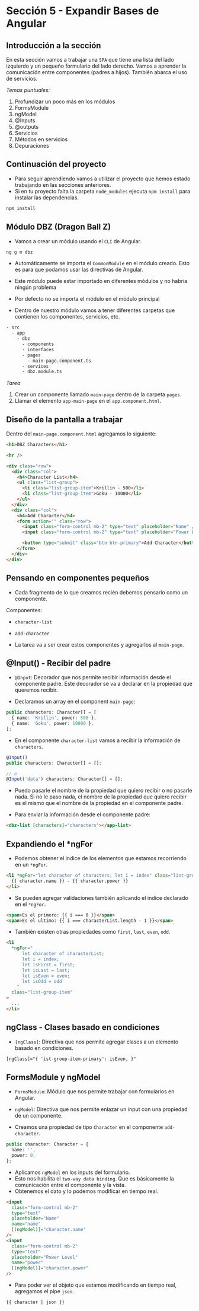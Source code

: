 # Sección 5 - Expandir Bases de Angular

## Introducción a la sección

En esta sección vamos a trabajar una `SPA` que tiene una lista del lado izquierdo y un pequeño formulario del lado derecho. Vamos a aprender la comunicación entre componentes (padres a hijos). También abarca el uso de servicios.

_Temas puntuales:_

1. Profundizar un poco más en los módulos
2. FormsModule
3. ngModel
4. @Inputs
5. @outputs
6. Servicios
7. Métodos en servicios
8. Depuraciones

## Continuación del proyecto

- Para seguir aprendiendo vamos a utilizar el proyecto que hemos estado trabajando en las secciones anteriores.
- Si en tu proyecto falta la carpeta `node_modules` ejecuta `npm install` para instalar las dependencias.

```bash
npm install
```

## Módulo DBZ (Dragon Ball Z)

- Vamos a crear un módulo usando el `CLI` de Angular.

```bash
ng g m dbz
```

- Automáticamente se importa el `CommonModule` en el módulo creado. Esto es para que podamos usar las directivas de Angular.
- Este módulo puede estar importado en diferentes módulos y no habría ningún problema
- Por defecto no se importa el módulo en el módulo principal

- Dentro de nuestro módulo vamos a tener diferentes carpetas que contienen los componentes, servicios, etc.

```bash
- src
  - app
    - dbz
      - components
      - interfaces
      - pages
        - main-page.component.ts
      - services
      - dbz.module.ts
```

_Tarea_

1. Crear un componente llamado `main-page` dentro de la carpeta `pages`.
2. Llamar el elemento `app-main-page` en el `app.component.html`.

## Diseño de la pantalla a trabajar

Dentro del `main-page.component.html` agregamos lo siguiente:

```html
<h1>DBZ Characters</h1>

<hr />

<div class="row">
  <div class="col">
    <h4>Character List</h4>
    <ul class="list-group">
      <li class="list-group-item">Krillin - 500</li>
      <li class="list-group-item">Goku - 10000</li>
    </ul>
  </div>
  <div class="col">
    <h4>Add Character</h4>
    <form action="" class="row">
      <input class="form-control mb-2" type="text" placeholder="Name" />
      <input class="form-control mb-2" type="text" placeholder="Power Level" />

      <button type="submit" class="btn btn-primary">Add Character</button>
    </form>
  </div>
</div>
```

## Pensando en componentes pequeños

- Cada fragmento de lo que creamos recién debemos pensarlo como un componente.

Componentes:

- `character-list`
- `add-character`

- La tarea va a ser crear estos componentes y agregarlos al `main-page`.

## @Input() - Recibir del padre

- `@Input`: Decorador que nos permite recibir información desde el componente padre. Este decorador se va a declarar en la propiedad que queremos recibir.

- Declaramos un array en el component `main-page`:

```typescript
public characters: Character[] = [
  { name: 'Krillin', power: 500 },
  { name: 'Goku', power: 10000 },
];
```

- En el componente `character-list` vamos a recibir la información de `characters`.

```typescript
@Input()
public characters: Character[] = [];

// o
@Input('data') characters: Character[] = [];
```

- Puedo pasarle el nombre de la propiedad que quiero recibir o no pasarle nada. Si no le paso nada, el nombre de la propiedad que quiero recibir es el mismo que el nombre de la propiedad en el componente padre.

- Para enviar la información desde el componente padre:

```html
<dbz-list [characters]="characters"></app-list>
```

## Expandiendo el \*ngFor

- Podemos obtener el indice de los elementos que estamos recorriendo en un `*ngFor`.

```html
<li *ngFor="let character of characters; let i = index" class="list-group-item">
  {{ character.name }} - {{ character.power }}
</li>
```

- Se pueden agregar validaciones también aplicando el indice declarado en el `*ngFor`.

```html
<span>Es el primero: {{ i === 0 }}</span>
<span>Es el ultimo: {{ i === characterList.length - 1 }}</span>
```

- También existen otras propiedades como `first`, `last`, `even`, `odd`.

```html
<li
  *ngFor="
      let character of characterList;
      let i = index;
      let isFirst = first;
      let isLast = last;
      let isEven = even;
      let isOdd = odd
    "
  class="list-group-item"
>
  ...
</li>
```

## ngClass - Clases basado en condiciones

- `[ngClass]`: Directiva que nos permite agregar clases a un elemento basado en condiciones.

```html
[ngClass]="{ 'ist-group-item-primary': isEven, }"
```

## FormsModule y ngModel

- `FormsModule`: Módulo que nos permite trabajar con formularios en Angular.
- `ngModel`: Directiva que nos permite enlazar un input con una propiedad de un componente.

- Creamos una propiedad de tipo `Character` en el componente `add-character`.

```typescript
public character: Character = {
  name: '',
  power: 0,
};
```

- Aplicamos `ngModel` en los inputs del formulario.
- Esto nos habilita el `two-way data binding`. Que es básicamente la comunicación entre el componente y la vista.
- Obtenemos el dato y lo podemos modificar en tiempo real.

```html
<input
  class="form-control mb-2"
  type="text"
  placeholder="Name"
  name="name"
  [(ngModel)]="character.name"
/>
<input
  class="form-control mb-2"
  type="text"
  placeholder="Power Level"
  name="power"
  [(ngModel)]="character.power"
/>
```

- Para poder ver el objeto que estamos modificando en tiempo real, agregamos el pipe `json`.

```html
{{ character | json }}
```
